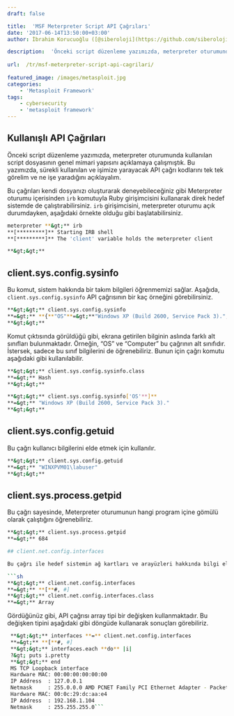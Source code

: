 ```yaml
---
draft: false

title:  'MSF Meterpreter Script API Çağrıları'
date: '2017-06-14T13:50:00+03:00'
author: İbrahim Korucuoğlu ([@siberoloji](https://github.com/siberoloji))

description:  'Önceki script düzenleme yazımızda, meterpreter oturumunda kullanılan script dosyasının genel mimari yapısını açıklamaya çalışmıştık. Bu yazımızda, sürekli kullanılan ve işimize yarayacak API çağrı kodlarını tek tek görelim ve ne işe yaradığını açıklayalım.' 
 
url:  /tr/msf-meterpreter-script-api-cagrilari/
 
featured_image: /images/metasploit.jpg
categories:
    - 'Metasploit Framework'
tags:
    - cybersecurity
    - 'metasploit framework'
---
```



## Kullanışlı API Çağrıları



Önceki script düzenleme yazımızda, meterpreter oturumunda kullanılan script dosyasının genel mimari yapısını açıklamaya çalışmıştık. Bu yazımızda, sürekli kullanılan ve işimize yarayacak API çağrı kodlarını tek tek görelim ve ne işe yaradığını açıklayalım.



Bu çağrıları kendi dosyanızı oluşturarak deneyebileceğiniz gibi Meterpreter oturumu içerisinden `irb` komutuyla Ruby girişimcisini kullanarak direk hedef sistemde de çalıştırabilirsiniz. `irb` girişimcisini, meterpreter oturumu açık durumdayken, aşağıdaki örnekte olduğu gibi başlatabilirsiniz.


```bash
meterpreter **&gt;** irb
**[*********]** Starting IRB shell
**[*********]** The 'client' variable holds the meterpreter client

**&gt;&gt;**
```



## client.sys.config.sysinfo



Bu komut, sistem hakkında bir takım bilgileri öğrenmemizi sağlar. Aşağıda, `client.sys.config.sysinfo` API çağrısının bir kaç örneğini görebilirsiniz.


```bash
**&gt;&gt;** client.sys.config.sysinfo
**=&gt;** **{**"OS"**=&gt;**"Windows XP (Build 2600, Service Pack 3).", "Computer"**=&gt;**"WINXPVM01"**}**
**&gt;&gt;**
```



Komut çıktısında görüldüğü gibi, ekrana getirilen bilginin aslında farklı alt sınıfları bulunmaktadır. Örneğin, “OS” ve “Computer” bu çağrının alt sınıfıdır. İstersek, sadece bu sınıf bilgilerini de öğrenebiliriz. Bunun için çağrı komutu aşağıdaki gibi kullanılabilir.


```bash
**&gt;&gt;** client.sys.config.sysinfo.class
**=&gt;** Hash
**&gt;&gt;**
```


```bash
**&gt;&gt;** client.sys.config.sysinfo['OS'**]**
**=&gt;** "Windows XP (Build 2600, Service Pack 3)."
**&gt;&gt;**
```



## client.sys.config.getuid



Bu çağrı kullanıcı bilgilerini elde etmek için kullanılır.


```bash
**&gt;&gt;** client.sys.config.getuid
**=&gt;** "WINXPVM01\labuser"
**&gt;&gt;**
```



## client.sys.process.getpid



Bu çağrı sayesinde, Meterpreter oturumunun hangi program içine gömülü olarak çalıştığını öğrenebiliriz.


```bash
**&gt;&gt;** client.sys.process.getpid
**=&gt;** 684

## client.net.config.interfaces

Bu çağrı ile hedef sistemin ağ kartları ve arayüzleri hakkında bilgi elde edebilirsiniz.

```sh
**&gt;&gt;** client.net.config.interfaces
**=&gt;** **[**#, #]
**&gt;&gt;** client.net.config.interfaces.class
**=&gt;** Array
```



Gördüğünüz gibi, API çağrısı array tipi bir değişken kullanmaktadır. Bu değişken tipini aşağıdaki gibi döngüde kullanarak sonuçları görebiliriz.


```bash
 **&gt;&gt;** interfaces **=** client.net.config.interfaces
 **=&gt;** **[**#, #]
 **&gt;&gt;** interfaces.each **do** |i|
 ?&gt; puts i.pretty
 **&gt;&gt;** end
 MS TCP Loopback interface
 Hardware MAC: 00:00:00:00:00:00
 IP Address  : 127.0.0.1
 Netmask     : 255.0.0.0 AMD PCNET Family PCI Ethernet Adapter - Packet Scheduler Miniport
 Hardware MAC: 00:0c:29:dc:aa:e4
 IP Address  : 192.168.1.104
 Netmask     : 255.255.255.0```
